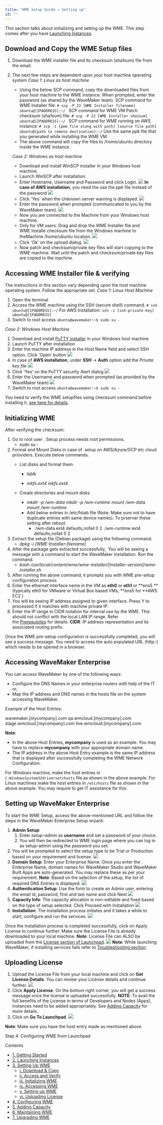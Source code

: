 ```yaml
---
title: "WME Setup Guide – Setting up"
id: ""
---
```


This section talks about initializing and setting up the WME. This step comes after you have [Launching Instances](/learn/installation/wme-setup-guide-launch-initialize/).

## Download and Copy the WME Setup files

1. Download the WME installer file and its checksum (sha1sum) file from the email.
2. The next few steps are dependent upon your host machine operating system _Case 1: Linux as host machine_
    
    - Using the below SCP command, copy the downloaded files from your host machine to the WME instance. When prompted, enter the password (as shared by the WaveMaker team). SCP command for WME Installer file: `# scp -P 22 [WME Installer filename] ubuntu@[IPADDRESS]:~/ ` SCP command for WME VM Patch checksum (sha1sum) file: `# scp -P 22 [WME Installer sha1sum] ubuntu@[IPADDRESS]:~/ ` SCP command for WME running on AWS instance: `# scp -i [pem file along with path] [source file path] ubuntu@[path to remote destination]:~/` Use the same _ppk_ file that you generated while installing the WME VM
    - The above command will copy the files to /home/ubuntu directory inside the WME instance.
    
    _Case 2: Windows as host machine_
    - Download and install WinSCP installer in your Windows host machine.
    - Launch WinSCP after installation.
    - Enter Hostname, Username and Password and click Login. [![](../assets/WME_patch1.png)](../assets/WME_patch1.png) **In case of AWS installation**, you need the use the _ppk_ file instead of the password [![](../assets/WME_patch1_1.png)](../assets/WME_patch1_1.png)
    - Click 'Yes' when the Unknown server warning is displayed. [![](../assets/WME_patch2.png)](../assets/WME_patch2.png)
    - Enter the password when prompted (communicated to you by the WaveMaker team). [![](../assets/WME_patch3.png)](../assets/WME_patch3.png)
    - Now you are connected to the Machine from your Windows host machine.
    - Only for VM users: Drag and drop the WME Installer file and WME Installe checksum file from the Windows machine to theMachine /home/ubuntu location. [![](../assets/WME_patch4.png)](../assets/WME_patch4.png)
    - Click 'Ok' on the upload dialog. [![](../assets/WME_patch5.png)](../assets/WME_patch5.png)
    - Now patch and checksum/private key files will start copying to the WME machine. Wait until the patch and checksum/private key files are copied to the machine.

## Accessing WME Installer file & verifying

The instructions in this section vary depending upon the host machine operating system. Follow the appropriate set. _Case 1: Linux Host Machine_

1. Open the terminal
2. Access the WME machine using the SSH (secure shell) command. `# ssh ubuntu@[IPADDRESS]:~/` For AWS Installation: `ssh -i [ssh-private-key] ubuntu@[IPADDRESS]`
3. Switch to root access `ubuntu@wavemaker:~$ sudo su -`

_Case 2: Windows Host Machine_

1. Download and install [PuTTY installer](https://winscp.net/download/putty-0.67-installer.exe) in your Windows host machine
2. Launch PuTTY after installation
3. Enter the machine IP address in the Host Name field and select SSH option. Click 'Open' button [![](../assets/WME_patch6.png)](../assets/WME_patch6.png)
4. In case of **AWS installation**, under **SSH** -> **Auth** option add the _Private key file_ [![](../assets/WME_patch6_1.png)](../assets/WME_patch6_1.png)
5. Click 'Yes' on the PuTTY security Alert dialog [![](../assets/WME_patch7.png)](../assets/WME_patch7.png)
6. Enter the Username and password when prompted (as provided by the WaveMaker team) [![](../assets/WME_patch8.png)](../assets/WME_patch8.png)
7. Switch to root access `ubuntu@wavemaker:~$ sudo su -`

You need to verify the WME setupfiles using checksum command before installing it, [see here for details](/learn/installation/wavemaker-enterprise-setup-guide/#verifying-checksum-vm).

## Initializing WME

After verifying the checksum:

1. Go to root user . Setup process needs root permissions.
    - sudo su -
2. Format and Mount Disks in case of  setup on AWS/Azure/GCP etc cloud prioviders. Execute below commands.
    - List disks and format them.
        
        - _lsblk_
        
        - _mkfs.ext4 <disk1>_ _mkfs.ext4 <disk2>_
    - Create directories and mount disks
        - _mkdir -p /wm-data_ _mkdir -p /wm-runtime_ _mount <disk1> /wm-data_ _mount <disk2> /wm-runtime_
        - Add below entries in /etc/fstab file (Note: Make sure not to have duplicate entries with same device names). To prserver these setting after reboot.
            - <disk1> /wm-data ext4 defaults,nofail 0 2 <disk2> /wm-runtime ext4 defaults,nofail 0 2
3. Extract the setup file (Debian package) using the following command.
    - _dpkg -i \[WME-Installer-filename\]_
4. After the package gets extracted successfully,  You will be seeing a message with a command to start the WaveMaker installation. Run the command.
    - _bash /usr/local/content/wme/wme-installer/\[installer-version\]/wme-installer.sh_
5. After running the above command, it prompts you with WME pre-setup configuration process.
6. Enter the ethernet interface name in the VM as **eth0** or **eth1** or **ens5 **(typically eth0 for VMware or Virtual Box based VMs, **ens5 for **AWS EC2 )
7. You will be seeing IP address assigned to given interface. Press Y to processed if it matches with machine private IP.
8. Enter the IP range in CIDR notation for internal use by the WME. This should not conflict with the local LAN IP range. Refer the [Prerequisites](/learn/installation/wavemaker-enterprise-setup-guide/#ip-addressing) for details. **CIDR**: IP address representation and its associated routing prefix.

Once the WME pre-setup configuration is successfully completed, you will see a success message. You need to access the auto populated URL (http:<IP-of-WME-VM>:<port-number>) which needs to be opened in a browser.

## Accessing WaveMaker Enterprise

You can access WaveMaker by one of the following ways:

- Configure the DNS Names in your enterprise routers with help of the IT or,
- Map the IP address and DNS names in the hosts file on the system accessing WaveMaker.

Example of the Host Entries:

<ip address>  wavemaker.\[mycompany\].com 
  qa.wmcloud.\[mycompany\].com
  stage.wmcloud.\[mycompany\].com
  live.wmcloud.\[mycompany\].com

**Note**:

- In the above Host Entries, **mycompany** is used as an example. You may have to replace **mycompany** with your appropriate domain name.
- The IP address in the above Host Entry example is the same IP address that is displayed after successfully completing the WME Network Configuration.

For _Windows_ machine, make the host entries in `C:WindowsSystem32driversetchosts` file as shown in the above example. For _Linux_ machines make the host entries in `/etc/hosts` file as shown in the above example. You may require to get IT assistance for this.

## Setting up WaveMaker Enterprise

To start the WME Setup, access the above-mentioned URL and follow the steps in the WaveMaker Enterprise Setup wizard:

1. **Admin Setup**:
    1. Enter _setup-admin_ as **username** and set a password of your choice.
    2. You will then be redirected to WME login page where you can log in as setup-admin using the password you set.
2. You will be prompted to select the setup type to be Trial or Production based on your requirement and license. [![](../assets/WME_setup0.png)](../assets/WME_setup0.png)
3. **Domain Setup**: Enter your Enterprise Name. Once you enter the Enterprise Name, domain names for WaveMaker Studio and WaveMaker Built Apps are auto-generated. You may replace these as per your requirement. **Note**: Based on the selection of the setup, the list of required DNS Entries is displayed. [![](../assets/WME_setup1.png)](../assets/WME_setup1.png)
4. **Authentication Setup**: Use the form to create an Admin user, entering the email id, password, first and last name and click Next [![](../assets/WME_setup2.png)](../assets/WME_setup2.png)
5. **Capacity Info**: The capacity allocation is non-editable and fixed based on the type of setup selected. Click Proceed with Installation [![](../assets/WME_setup3.png)](../assets/WME_setup3.png)
6. **Installation**: The installation process initiates and it takes a while to start, configure and run the services. [![](../assets/WME_setup4.png)](../assets/WME_setup4.png)

Once the installation process is completed successfully, click on Apply License to continue further. Make sure the License File is already downloaded to your local machine. **Note**: License File can ALSO be uploaded from the [License section of Launchpad](/learn/installation/wme-setup-guide-configuration/#uploading-license). [![](../assets/WME_setup5.png)](../assets/WME_setup5.png) **Note**: While launching WaveMaker, if installing services fails refer to [Troubleshooting section](/learn/installation/wme-setup-guide-maintenance/#troubleshooting).

## Uploading License

1. Upload the License File from your local machine and click on **Get License Details**. You can review your License details and continue further. [![](../assets/WME_license3.png)](../assets/WME_license3.png)
2. Click **Apply License**. On the bottom right corner, you will get a success message once the license is uploaded successfully. **NOTE**: To avail the full benefits of the License in terms of Developers and Nodes (Apps), instances need to be added appropriately. See [Adding Capacity](/learn/installation/wme-setup-guide-adding-capacity/) for more details.
3. Click on **Go To Launchpad**. [![](../assets/WME_license2.png)](../assets/WME_license2.png)

**Note**: Make sure you have the host entry made as mentioned above.

Step 4: Configuring WME from Launchpad

Contents

- [1\. Getting Started](/learn/installation/wavemaker-enterprise-setup-guide/)
- [2\. Launching Instances](https://www.wavemaker.com/learn/installation/wme-setup-guide-launch-initialize/)
- [3\. Setting Up WME](#)
    - [i. Download & Copy](#download-copy)
    - [ii. Access and Verify](#patch-access)
    - [iii. Initializing WME](#initializing-wme)
    - [iv. Accessing WME](#accessing-wme)
    - [v. Setting up WME](#setting-up-wme)
    - [vi. Uploading License](#uploading-license)
- [4\. Configuring WME](/learn/installation/wme-setup-guide-configuration/)
- [5\. Adding Capacity](/learn/installation/wme-setup-guide-adding-capacity/)
- [6\. Maintaining WME](/learn/installation/wme-setup-guide-maintenance/)
- [7\. Upgrading WME](/learn/installation/wme-setup-guide-upgrading/)
